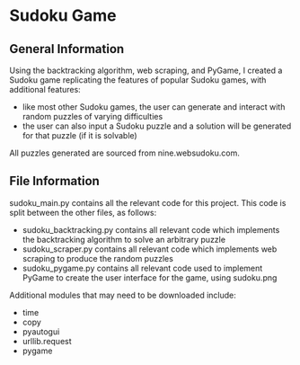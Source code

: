 # Sudoku Game
## General Information
Using the backtracking algorithm, web scraping, and PyGame, I created a Sudoku game replicating the
features of popular Sudoku games, with additional features:
* like most other Sudoku games, the user can generate and interact with random puzzles of varying difficulties
* the user can also input a Sudoku puzzle and a solution will be generated for that puzzle (if it is solvable)

All puzzles generated are sourced from nine.websudoku.com.

## File Information
sudoku_main.py contains all the relevant code for this project. This code is split between the other files, as follows:
* sudoku_backtracking.py contains all relevant code which implements the backtracking algorithm to solve an arbitrary puzzle
* sudoku_scraper.py contains all relevant code which implements web scraping to produce the random puzzles
* sudoku_pygame.py contains all relevant code used to implement PyGame to create the user interface for the game, using sudoku.png

Additional modules that may need to be downloaded include:
* time
* copy
* pyautogui
* urllib.request
* pygame
